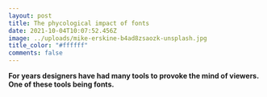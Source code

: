 ```yaml
---
layout: post
title: The phycological impact of fonts
date: 2021-10-04T10:07:52.456Z
image: ../uploads/mike-erskine-b4ad8zsaozk-unsplash.jpg
title_color: "#ffffff"
comments: false
---
```

<!--StartFragment-->

**For years designers have had many tools to provoke the mind of viewers. One of these tools being fonts.**

<!--EndFragment-->